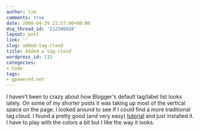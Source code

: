 ```yaml
---
author: tim
comments: true
date: 2008-04-29 22:57:00+00:00
dsq_thread_id: '112306028'
layout: post
link: ''
slug: added-tag-cloud
title: Added a tag cloud
wordpress_id: 115
categories:
- Code
tags:
- gpowered.net
---
```


I haven't been to crazy about how Blogger's default tag/label list looks
lately. On some of my shorter posts it was taking up most of the vertical
space on the page. I looked around to see if I could find a more traditional
tag cloud. I found a pretty good (and very easy)
[tutorial](http://phydeaux3.blogspot.com/2006/09/code-for-beta-blogger-label-cloud.html) and just installed it. I have to play with the colors a bit but I
like the way it looks.